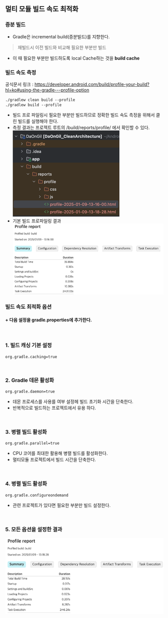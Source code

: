 ## 멀티 모듈 빌드 속도 최적화

### 증분 빌드
+ Gradle은 incremental build(증분빌드)를 지향한다.
> 재빌드시 이전 빌드와 비교해 필요한 부분만 빌드
+ 이 때 필요한 부분만 빌드하도록 local Cache하는 것을 **build cache**

### 빌드 속도 측정
공식문서 링크 : https://developer.android.com/build/profile-your-build?hl=ko#using-the-gradle---profile-option

```
./gradlew clean build --profile
./gradlew build --profile
```
+ 빌드 프로 파일링시 필요한 부분만 빌드하므로 정확한 빌드 속도 측정을 위해서 클린 빌드를 실행해야 한다.
+ 측정 결과는 프로젝트 루트의 /build/reports/profile/ 에서 확인할 수 있다.
![img_1.png](profile_result_dir.png)
+ 기본 빌드 프로파일링 결과
![img.png](none_option.png)

### 빌드 속도 최적화 옵션
#### + 다음 설정을 gradle.properties에 추가한다.

<br/>

### **1. 빌드 캐싱 기본 설정**
```
org.gradle.caching=true
```

<br/>

### **2. Gradle 데몬 활성화**
```
org.gradle.daemon=true
```
- 데몬 프로세스를 사용를 여부 설정헤 빌드 초기화 시간을 단축한다.
- 반복적으로 빌드하는 프로젝트에서 유용 하다.

<br/>

### **3. 병렬 빌드 활성화**
```
org.gradle.parallel=true
```
- CPU 코어를 최대한 활용해 병렬 빌드를 활성화한다.
- 멀티모듈 프로젝트에서 빌드 시간을 단축한다.

<br/>

### **4. 병렬 빌드 활성화**
```
org.gradle.configureondemand
```
- 관련 프로젝트가 있다면 필요한 부분만 빌드 설정한다.

<br/>

### 5. 모든 옵션을 설정한 결과
![img_2.png](all_option.png)